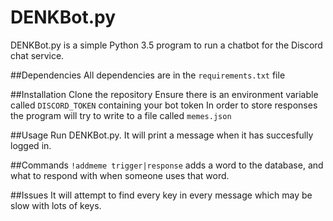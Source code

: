 # DENKBot.py

DENKBot.py is a simple Python 3.5 program to run a chatbot for the Discord chat service.

##Dependencies
All dependencies are in the `requirements.txt` file

##Installation
Clone the repository
Ensure there is an environment variable called `DISCORD_TOKEN` containing your bot token
In order to store responses the program will try to write to a file called `memes.json`

##Usage
Run DENKBot.py. It will print a message when it has succesfully logged in.

##Commands
`!addmeme trigger|response` adds a word to the database, and what to respond with when someone uses that word.

##Issues
It will attempt to find every key in every message which may be slow with lots of keys.
